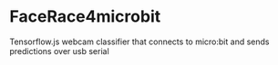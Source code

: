 # FaceRace4microbit
Tensorflow.js webcam classifier that connects to micro:bit and sends predictions over usb serial
